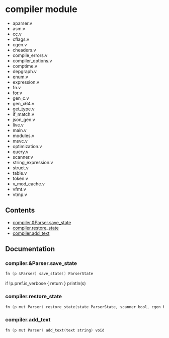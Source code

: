 # compiler module
- aparser.v
- asm.v
- cc.v
- cflags.v
- cgen.v
- cheaders.v
- compile_errors.v
- compiler_options.v
- comptime.v
- depgraph.v
- enum.v
- expression.v
- fn.v
- for.v
- gen_c.v
- gen_x64.v
- get_type.v
- if_match.v
- json_gen.v
- live.v
- main.v
- modules.v
- msvc.v
- optimization.v
- query.v
- scanner.v
- string_expression.v
- struct.v
- table.v
- token.v
- v_mod_cache.v
- vfmt.v
- vtmp.v
## Contents
- [compiler.&Parser.save_state](#compilerparsersave_state)
- [compiler.restore_state](#compilerrestore_state)
- [compiler.add_text](#compileradd_text)

## Documentation
### compiler.&Parser.save_state
```v
fn (p &Parser) save_state() ParserState
```
if !p.pref.is_verbose { 
return 
} 
println(s)

### compiler.restore_state
```v
fn (p mut Parser) restore_state(state ParserState, scanner bool, cgen bool) void
```
### compiler.add_text
```v
fn (p mut Parser) add_text(text string) void
```